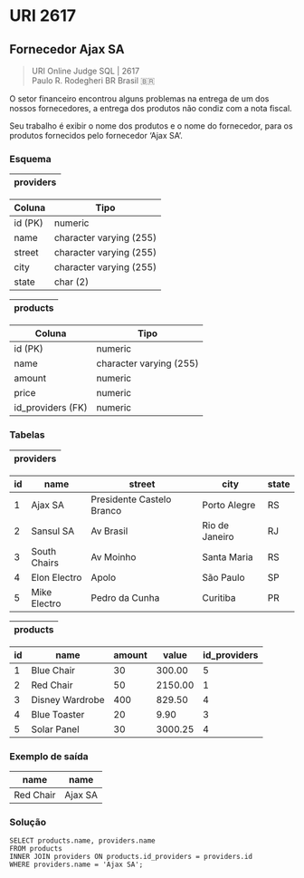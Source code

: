 # URI 2617

## Fornecedor Ajax SA

>URI Online Judge SQL | 2617  
>Paulo R. Rodegheri BR Brasil :brazil:  

O setor financeiro encontrou alguns problemas na entrega de um dos nossos fornecedores, a entrega dos produtos não condiz com a nota fiscal.  

Seu trabalho é exibir o nome dos produtos e o nome do fornecedor, para os produtos fornecidos pelo fornecedor ‘Ajax SA’.  

### Esquema

| providers |
| --------- |

| Coluna  | Tipo                    |
| ------- | ----------------------- |
| id (PK) | numeric                 |
| name    | character varying (255) |
| street  | character varying (255) |
| city    | character varying (255) |
| state   | char (2)                |

| products |
| -------- |

| Coluna            | Tipo                    |
| ----------------- | ----------------------- |
| id (PK)           | numeric                 |
| name              | character varying (255) |
| amount            | numeric                 |
| price             | numeric                 |
| id_providers (FK) | numeric                 |

### Tabelas

| providers |
| --------- |

| id  | name         | street                    | city           | state |
| --- | ------------ | ------------------------- | -------------- | ----- |
| 1   | Ajax SA      | Presidente Castelo Branco | Porto Alegre   | RS    |
| 2   | Sansul SA    | Av Brasil                 | Rio de Janeiro | RJ    |
| 3   | South Chairs | Av Moinho                 | Santa Maria    | RS    |
| 4   | Elon Electro | Apolo                     | São Paulo      | SP    |
| 5   | Mike Electro | Pedro da Cunha            | Curitiba       | PR    |

| products |
| -------- |

| id  | name            | amount | value   | id_providers |
| --- | --------------- | ------ | ------- | ------------ |
| 1   | Blue Chair      | 30     | 300.00  | 5            |
| 2   | Red Chair       | 50     | 2150.00 | 1            |
| 3   | Disney Wardrobe | 400    | 829.50  | 4            |
| 4   | Blue Toaster    | 20     | 9.90    | 3            |
| 5   | Solar Panel     | 30     | 3000.25 | 4            |

### Exemplo de saída

| name      | name    |
| --------- | ------- |
| Red Chair | Ajax SA |

### Solução

```"
SELECT products.name, providers.name
FROM products
INNER JOIN providers ON products.id_providers = providers.id
WHERE providers.name = 'Ajax SA';
```
